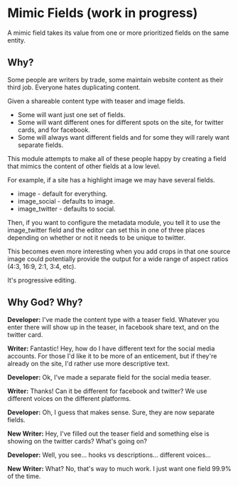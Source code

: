 # Mimic Fields (work in progress)

A mimic field takes its value from one or more prioritized fields on the same entity.

## Why?

Some people are writers by trade, some maintain website content as their third job.
Everyone hates duplicating content.

Given a shareable content type with teaser and image fields.
* Some will want just one set of fields.
* Some will want different ones for different spots on the site, for twitter cards, and for facebook.
* Some will always want different fields and for some they will rarely want separate fields.

This module attempts to make all of these people happy by creating a field that mimics 
the content of other fields at a low level.

For example, if a site has a highlight image we may have several fields.
* image - default for everything.
* image_social - defaults to image.
* image_twitter - defaults to social.

Then, if you want to configure the metadata module, you tell it to use
the image_twitter field and the editor can set this in one of three places
depending on whether or not it needs to be unique to twitter.

This becomes even more interesting when you add crops in that one source image
could potentially provide the output for a wide range of aspect ratios 
(4:3, 16:9, 2:1, 3:4, etc).

It's progressive editing.

## Why God? Why? 

**Developer:** I've made the content type with a teaser field. Whatever you 
enter there will show up in the teaser, in facebook share text, and on 
the twitter card.
 
**Writer:** Fantastic! Hey, how do I have different text for the social media
accounts. For those I'd like it to be more of an enticement, but if they're
already on the site, I'd rather use more descriptive text.

**Developer:** Ok, I've made a separate field for the social media teaser.

**Writer:** Thanks! Can it be different for facebook and twitter? We use
different voices on the different platforms.

**Developer:** Oh, I guess that makes sense. Sure, they are now separate fields.

**New Writer:** Hey, I've filled out the teaser field and something else is
showing on the twitter cards? What's going on?

**Developer:** Well, you see... hooks vs descriptions... different voices...
 
**New Writer:** What? No, that's way to much work. I just want one field 99.9%
of the time.

